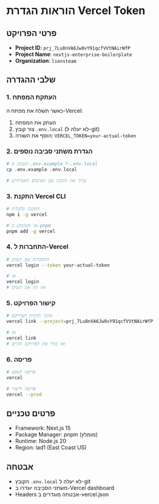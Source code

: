 # הוראות הגדרת Vercel Token

## פרטי הפרויקט
- **Project ID**: `prj_7Lu8nVA6Jw8vY91qcfVVtNAirWfP`
- **Project Name**: `nextjs-enterprise-boilerplate`
- **Organization**: `lionsteam`

## שלבי ההגדרה

### 1. העתקת המפתח
כאשר תשלח את מפתח ה-Vercel:
1. העתק את המפתח
2. צור קובץ `.env.local` (לא יעלה ל-git)
3. הוסף את השורה: `VERCEL_TOKEN=your-actual-token`

### 2. הגדרת משתני סביבה נוספים
```bash
# העתק מ-.env.example ל-.env.local
cp .env.example .env.local

# ערוך את הקובץ עם הפרטים האמיתיים
```

### 3. התקנת Vercel CLI
```bash
# התקנה גלובלית
npm i -g vercel

# או השימוש ב-pnpm
pnpm add -g vercel
```

### 4. התחברות ל-Vercel
```bash
# התחברות עם הטוקן
vercel login --token your-actual-token

# או
vercel login
# ואז הזן את הטוקן
```

### 5. קישור הפרויקט
```bash
# מתוך תיקיית הפרויקט
vercel link --project=prj_7Lu8nVA6Jw8vY91qcfVVtNAirWfP

# או 
vercel link
# ואז בחר את הפרויקט הקיים
```

### 6. פריסה
```bash
# פריסה לטסט
vercel

# פריסה לייצור
vercel --prod
```

## פרטים טכניים
- Framework: Next.js 15
- Package Manager: pnpm (מומלץ)
- Runtime: Node.js 20
- Region: iad1 (East Coast US)

## אבטחה
- הקובץ `.env.local` לא יעלה ל-git
- משתני הסביבה יוגדרו ב-Vercel dashboard
- Headers אבטחה מוגדרים ב-vercel.json